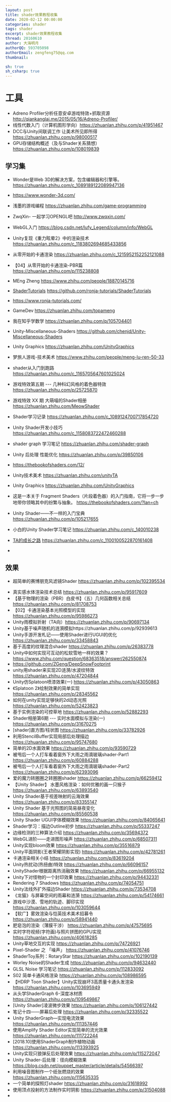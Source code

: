 ```yaml
---
layout: post
title: shader效果教程收集
date: 2020-02-12 00:00:00
categories: shader
tags: shader
excerpt: shader效果教程收集
thread: 20160610
author: 大海明月
authorQQ: 593705098
authorEmail: zengfeng75@qq.com
thumbnail: 

sh: true
sh_csharp: true
---
```








# 工具

- Adreno Profiler分析任意安卓游戏特效+抓取资源  http://qiankanglai.me/2015/05/16/Adreno-Profiler/
- 线性代数入门（计算机图形学向）https://zhuanlan.zhihu.com/p/41951467
- DCC与Unity间联调工作  让美术所见即所得 https://zhuanlan.zhihu.com/p/98000517
- GPU存储结构概述（及与Shader关系猜想） https://zhuanlan.zhihu.com/p/108019839



## 学习集

- Wonder是Web 3D的解决方案，包含编辑器和引擎等。https://zhuanlan.zhihu.com/c_1089189122089947136
- https://www.wonder-3d.com/

- 浅墨的游戏编程 https://zhuanlan.zhihu.com/game-programming

- ZwqXin- 一起学习OPENGL吧 http://www.zwqxin.com/

- WebGL入门 https://blog.csdn.net/lufy_Legend/column/info/WebGL

- Unity复现《重力眩晕2》中的渲染技术 https://zhuanlan.zhihu.com/c_1183802694685433856

- 从零开始的卡通渲染 https://zhuanlan.zhihu.com/c_1215952152252121088

- 【04】从零开始的卡通渲染-PBR篇 https://zhuanlan.zhihu.com/p/115238808

- MEng Zheng https://www.zhihu.com/people/18870145716

- [ShaderTutorials](https://github.com/ronja-tutorials/ShaderTutorials)       https://github.com/ronja-tutorials/ShaderTutorials

- https://www.ronja-tutorials.com/

- GameDev https://zhuanlan.zhihu.com/topameng

- 我在知乎学数学 https://zhuanlan.zhihu.com/p/105704401

- Unity-Miscellaneous-Shaders https://github.com/chenjd/Unity-Miscellaneous-Shaders

- Unity Graphics https://zhuanlan.zhihu.com/UnityGraphics

- 梦旅人游戏-技术美术 https://www.zhihu.com/people/meng-lu-ren-50-33

- shader从入门到跑路 https://zhuanlan.zhihu.com/c_1165705647601025024

- 游戏特效第五期 --- 几种科幻风格的着色器特效 https://zhuanlan.zhihu.com/p/25725870

- 游戏特效 XX 期 大萌喵的Shader相册  https://zhuanlan.zhihu.com/MeowShader

- Shader学习记录  https://zhuanlan.zhihu.com/c_1089124700717854720

- Unity Shader开发小技巧 https://zhuanlan.zhihu.com/c_1158083722472460288

- shader graph 学习笔记 https://zhuanlan.zhihu.com/shader-graph

- Unity 后处理 性能优化 https://zhuanlan.zhihu.com/p/39850106

- https://thebookofshaders.com/12/

- Unity技术美术 https://zhuanlan.zhihu.com/unityTA

- Unity Graphics https://zhuanlan.zhihu.com/UnityGraphics

- 这是一本关于 Fragment Shaders（片段着色器）的入门指南，它将一步一步地带你领略其中的纷繁与抽象。 https://thebookofshaders.com/?lan=ch

- Unity Shader——不一样的入门宝典 https://zhuanlan.zhihu.com/p/105217655

- 小白的Unity Shader学习笔记 https://zhuanlan.zhihu.com/c_140010238

- [TA的成长之路](https://zhuanlan.zhihu.com/c_1100100522870161408) https://zhuanlan.zhihu.com/c_1100100522870161408

- 

  



## 效果

- 超简单的赛博朋克风滤镜Shader https://zhuanlan.zhihu.com/p/102395534

* 真实感水体渲染技术总结  https://zhuanlan.zhihu.com/p/95917609
* 【基于物理的渲染（PBR）白皮书】（五）几何函数相关总结 https://zhuanlan.zhihu.com/p/81708753
* 【02】卡通渲染基本光照模型的实现 https://zhuanlan.zhihu.com/p/95986273
* Unity雨模拟折射（TA向）https://zhuanlan.zhihu.com/p/90697134
* Unity基于噪声随机的涟漪模拟https://zhuanlan.zhihu.com/p/92939613
* Unity手游开发札记——使用Shader进行UGUI的优化 https://zhuanlan.zhihu.com/p/33458843
* 基于高度的纹理混合shader https://zhuanlan.zhihu.com/p/26383778
* Unity中如何实现可互动的松软雪地一样的效果？https://www.zhihu.com/question/68363518/answer/262550874
* https://github.com/ZGeng/DeepSnowFootprint
* unity用shader来实现2D涟漪/水波纹特效 https://zhuanlan.zhihu.com/p/47204844
* Unity仿Splatoon喷漆效果(一) https://zhuanlan.zhihu.com/p/43050863
* 《Splatoon 2》绘制效果的简单实现 https://zhuanlan.zhihu.com/p/28345562
* 如何在unity实现足够快的2d动态光照 https://zhuanlan.zhihu.com/p/52423823
* 基于实例渲染的可控草地  https://zhuanlan.zhihu.com/p/52882293
* Shader相册第6期 --- 实时水面模拟与渲染(一) https://zhuanlan.zhihu.com/p/31670275
* [shader]直方图/柱状图 https://zhuanlan.zhihu.com/p/33782926
* 利用StencilBuffer实现局部后处理描边  https://zhuanlan.zhihu.com/p/95747680
* 简单的2D水面效果 https://zhuanlan.zhihu.com/p/93590729
* 被甩后一个人打车看着窗外下大雨之雨滴玻璃shader-Part1 https://zhuanlan.zhihu.com/p/60884288
* 被甩后一个人打车看着窗外下大雨之雨滴玻璃shader-Part2 https://zhuanlan.zhihu.com/p/62393096
* 爱的魔力转圈圈之转圈圈shader https://zhuanlan.zhihu.com/p/66259412
* 【Unity Shader】 水墨风格渲染：如何优雅的画一只猴子 https://zhuanlan.zhihu.com/p/63893540
* Unity Shader基于视差映射的云海效果 https://zhuanlan.zhihu.com/p/83355147
* Unity Shader 基于光照图的简易昼夜变化 https://zhuanlan.zhihu.com/p/85560538
* Unity Shader UGUI字体模糊效果 https://zhuanlan.zhihu.com/p/84065641
* Shader学习：描边Outline初步 https://zhuanlan.zhihu.com/p/55337247
* 边缘检测的三种算法介绍 https://zhuanlan.zhihu.com/p/35694372
* WebGL进阶——走进图形噪声 https://zhuanlan.zhihu.com/p/68507311
* Unity实现bloom效果 https://zhuanlan.zhihu.com/p/35516879
*  Unity平面阴影(王者荣耀阴影实现) https://zhuanlan.zhihu.com/p/42781261
* 卡通渲染相关小结 https://zhuanlan.zhihu.com/p/83619204
* Unity热扰动(热扭曲)特效 https://zhuanlan.zhihu.com/p/66096157
* UnityShader根据距离热消融效果 https://zhuanlan.zhihu.com/p/66955132
* Unity下对怪物的一个封印效果 https://zhuanlan.zhihu.com/p/94432331
* Rendering 7 Shadows https://zhuanlan.zhihu.com/p/74054751
* Unity法线外扩外描边Shader https://zhuanlan.zhihu.com/p/73534708
* 《龙猫》与屏幕空间的雨幕和涟漪 https://zhuanlan.zhihu.com/p/54174661
* 游戏中沙漠、雪地的轨迹、脚印实现 https://zhuanlan.zhihu.com/p/103059644
* 【软广】雾效渲染与恺英技术美术招募令 https://zhuanlan.zhihu.com/p/58941440
* 肥皂泡的渲染（薄膜干涉） https://zhuanlan.zhihu.com/p/47575695
* 实时字符视频(字符画)与照片拼图的GPU实现 https://zhuanlan.zhihu.com/p/40618285
* Unity草地交互的实现 https://zhuanlan.zhihu.com/p/74726921
* Pixel-Shader 之 「噪声」 https://zhuanlan.zhihu.com/p/41076746
* ShaderToy系列：RotaryStar https://zhuanlan.zhihu.com/p/102190139
* Worley Noise的Shader生成 https://zhuanlan.zhihu.com/p/94632440
* GLSL Noise 学习笔记 https://zhuanlan.zhihu.com/p/112833092
* S02 简单卡通风格渲染 https://zhuanlan.zhihu.com/p/108986595
* 【HDRP Toon Shader】Unity实现崩坏3高质量卡通头发渲染 https://zhuanlan.zhihu.com/p/103695949
* 从头学ShaderGraph 6-深度冰材质 https://zhuanlan.zhihu.com/p/109549867
* [Unity Shader]凌波微步效果 https://zhuanlan.zhihu.com/p/106127442
* 笔记十四——屏幕后处理 https://zhuanlan.zhihu.com/p/32335522
* Unity ShaderGraph—实现电流效果 https://zhuanlan.zhihu.com/p/111357446
* 使用Amplify Shader Editor实现简单的流光效果 https://zhuanlan.zhihu.com/p/111722244
* [2018.10]使用ShaderGraph制作植物动画 https://zhuanlan.zhihu.com/p/113393925
* Unity实现只狼弹反后处理效果 https://zhuanlan.zhihu.com/p/115272047
* Unity Shader-后处理：径向模糊效果 https://blog.csdn.net/puppet_master/article/details/54566397
* 利用噪音图制作一个纸张燃烧的效果 https://zhuanlan.zhihu.com/p/115635335
* 一个简单的探照灯shader https://zhuanlan.zhihu.com/p/31618992
* 使用顶点投射的方法制作实时阴影 https://zhuanlan.zhihu.com/p/31504088
* 













